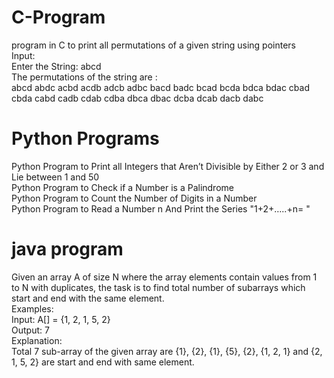 # C-Program
program in C to print all permutations of a given string using pointers\
Input:\
Enter the String: abcd\
The permutations of the string are :\
abcd abdc acbd acdb adcb adbc bacd badc bcad bcda bdca bdac cbad cbda cabd cadb cdab cdba dbca dbac dcba dcab dacb dabc
# Python Programs
Python Program to Print all Integers that Aren’t Divisible by Either 2 or 3 and Lie between 1 and 50 \
Python Program to Check if a Number is a Palindrome \
Python Program to Count the Number of Digits in a Number \
Python Program to Read a Number n And Print the Series "1+2+…..+n= "
# java program
Given an array A of size N where the array elements contain values from 1 to N with duplicates, the task is to find total number of subarrays which start and end with the same element. \
Examples: \
Input: A[] = {1, 2, 1, 5, 2}\
Output: 7\
Explanation:\
Total 7 sub-array of the given array are {1}, {2}, {1}, {5}, {2}, {1, 2, 1} and {2, 1, 5, 2} are start and end with same element.


